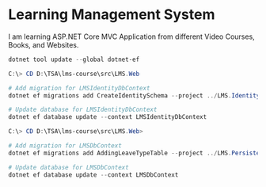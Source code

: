 # Learning Management System

I am learning ASP.NET Core MVC Application from different Video Courses, Books, and Websites.

```powershell
dotnet tool update --global dotnet-ef

C:\> CD D:\TSA\lms-course\src\LMS.Web

# Add migration for LMSIdentityDbContext
dotnet ef migrations add CreateIdentitySchema --project ../LMS.IdentityPersistence --startup-project . --context LMSIdentityDbContext

# Update database for LMSIdentityDbContext
dotnet ef database update --context LMSIdentityDbContext

C:\> CD D:\TSA\lms-course\src\LMS.Web>

# Add migration for LMSDbContext
dotnet ef migrations add AddingLeaveTypeTable --project ../LMS.Persistence --startup-project . --context LMSDbContext

# Update database for LMSDbContext
dotnet ef database update --context LMSDbContext
```

